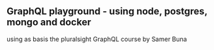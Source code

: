 ## GraphQL playground - using node, postgres, mongo and docker

using as basis the pluralsight GraphQL course by Samer Buna